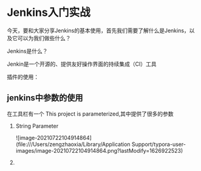 # Jenkins入门实战

今天，要和大家分享Jenkins的基本使用，首先我们需要了解什么是Jenkins，以及它可以为我们做些什么？

Jenkins是什么？

Jenkin是一个开源的、提供友好操作界面的持续集成（CI）工具

插件的使用：



## jenkins中参数的使用

在工具栏有一个 This project is parameterized,其中提供了很多的参数

1. String Parameter

   ![image-20210722104914864](file:///Users/zengzhaoxia/Library/Application Support/typora-user-images/image-20210722104914864.png?lastModify=1626922523)

2. 